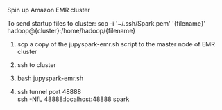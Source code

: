 Spin up Amazon EMR cluster

To send startup files to cluster:
scp -i '~/.ssh/Spark.pem' '{filename}' hadoop@{cluster}:/home/hadoop/{filename}

1) scp a copy of the jupyspark-emr.sh script to the master node of EMR cluster  

2) ssh to cluster  

3) bash jupyspark-emr.sh

4) ssh tunnel port 48888  
ssh -NfL 48888:localhost:48888 spark
